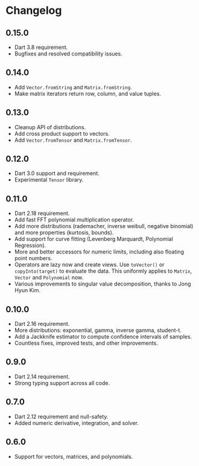 # Changelog

## 0.15.0

- Dart 3.8 requirement.
- Bugfixes and resolved compatibility issues.

## 0.14.0

- Add `Vector.fromString` and `Matrix.fromString`.
- Make matrix iterators return row, column, and value tuples.

## 0.13.0

- Cleanup API of distributions.
- Add cross product support to vectors.
- Add `Vector.fromTensor` and `Matrix.fromTensor`.

## 0.12.0

- Dart 3.0 support and requirement.
- Experimental `Tensor` library.

## 0.11.0

- Dart 2.18 requirement.
- Add fast FFT polynomial multiplication operator.
- Add more distributions (rademacher, inverse weibull, negative binomial) and more properties (kurtosis, bounds).
- Add support for curve fitting (Levenberg Marquardt, Polynomial Regression).
- More and better accessors for numeric limits, including also floating point numbers.
- Operators are lazy now and create views. Use `toVector()` or `copyInto(target)` to evaluate the data. This uniformly applies to `Matrix`, `Vector` and `Polynomial` now.
- Various improvements to singular value decomposition, thanks to Jong Hyun Kim.

## 0.10.0

- Dart 2.16 requirement.
- More distributions: exponential, gamma, inverse gamma, student-t.
- Add a Jackknife estimator to compute confidence intervals of samples.
- Countless fixes, improved tests, and other improvements.

## 0.9.0

- Dart 2.14 requirement.
- Strong typing support across all code.

## 0.7.0

- Dart 2.12 requirement and null-safety.
- Added numeric derivative, integration, and solver.

## 0.6.0

- Support for vectors, matrices, and polynomials.
